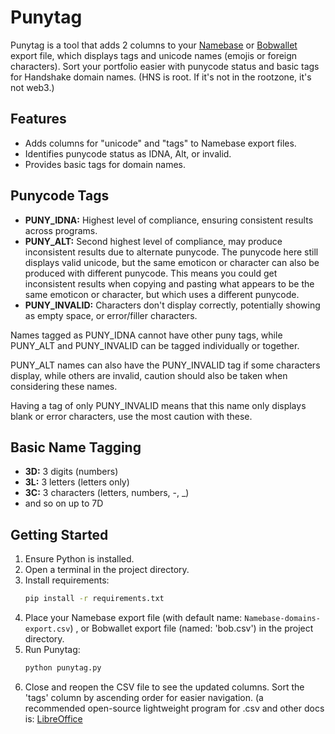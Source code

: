 # Punytag

Punytag is a tool that adds 2 columns to your [Namebase](https://namebase.io) or [Bobwallet](https://github.com/kyokan/bob-wallet) export file, which displays tags and unicode names (emojis or foreign characters). Sort your portfolio easier with punycode status and basic tags for Handshake domain names. (HNS is root. If it's not in the rootzone, it's not web3.)

## Features

- Adds columns for "unicode" and "tags" to Namebase export files.
- Identifies punycode status as IDNA, Alt, or invalid.
- Provides basic tags for domain names.

## Punycode Tags

- **PUNY_IDNA:** Highest level of compliance, ensuring consistent results across programs.
- **PUNY_ALT:** Second highest level of compliance, may produce inconsistent results due to alternate punycode. The punycode here still displays valid unicode, but the same emoticon or character can also be produced with different punycode. This means you could get inconsistent results when copying and pasting what appears to be the same emoticon or character, but which uses a different punycode.
- **PUNY_INVALID:** Characters don't display correctly, potentially showing as empty space, or error/filler characters.

Names tagged as PUNY_IDNA cannot have other puny tags, while PUNY_ALT and PUNY_INVALID can be tagged individually or together.

PUNY_ALT names can also have the PUNY_INVALID tag if some characters display, while others are invalid, caution should also be taken when considering these names.

Having a tag of only PUNY_INVALID means that this name only displays blank or error characters, use the most caution with these.

## Basic Name Tagging

- **3D:** 3 digits (numbers)
- **3L:** 3 letters (letters only)
- **3C:** 3 characters (letters, numbers, -, _)
- and so on up to 7D

## Getting Started

1. Ensure Python is installed.
2. Open a terminal in the project directory.
3. Install requirements:
    ```bash
    pip install -r requirements.txt
    ```
4. Place your Namebase export file (with default name: `Namebase-domains-export.csv`) , or Bobwallet export file (named: 'bob.csv') in the project directory.
5. Run Punytag:
    ```bash
    python punytag.py
    ```
6. Close and reopen the CSV file to see the updated columns. Sort the 'tags' column by ascending order for easier navigation.
(a recommended open-source lightweight program for .csv and other docs is: [LibreOffice](https://www.libreoffice.org)

